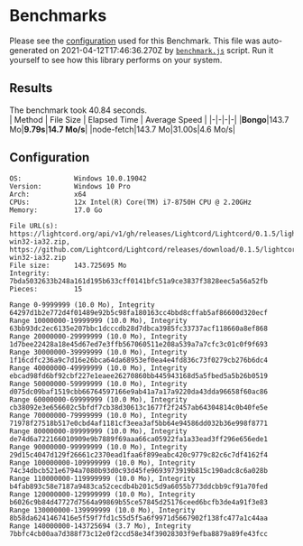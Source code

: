 # Benchmarks
Please see the [configuration](#Configuration) used for this Benchmark. This file was auto-generated on 2021-04-12T17:46:36.270Z by [`benchmark.js`](scripts/benchmark.js) script. Run it yourself to see how this library performs on your system.
## Results
The benchmark took 40.84 seconds.<br>
| Method | File Size | Elapsed Time | Average Speed |
|-|-|-|-|
|**Bongo**|143.7 Mo|**9.79s**|**14.7 Mo/s**|
|node-fetch|143.7 Mo|31.00s|4.6 Mo/s|

## Configuration
```
OS:             Windows 10.0.19042
Version:        Windows 10 Pro
Arch:           x64
CPUs:           12x Intel(R) Core(TM) i7-8750H CPU @ 2.20GHz
Memory:         17.0 Go

File URL(s):    https://lightcord.org/api/v1/gh/releases/Lightcord/Lightcord/0.1.5/lightcord-win32-ia32.zip, https://github.com/Lightcord/Lightcord/releases/download/0.1.5/lightcord-win32-ia32.zip
File size:      143.725695 Mo
Integrity:      7bda5032633b248a161d195b633cff0141bfc51a9ce3837f3828eec5a56a52fb
Pieces:         15

Range 0-9999999 (10.0 Mo), Integrity 64297d1b2e772d4f01489e92b5c98fa180163cc4bbd8cffab5af86600d320ecf
Range 10000000-19999999 (10.0 Mo), Integrity 63bb93dc2ec6135e207bbc1dcccdb28d7dbca3985fc33737acf118660a8ef868
Range 20000000-29999999 (10.0 Mo), Integrity 1d7bee22428a18e45d67ed7e3ffb567060511e208a539a7a7cfc3c01c0f9f693
Range 30000000-39999999 (10.0 Mo), Integrity 1f16cdfc236a9c7d16e26bca64da68953ef0ea4e4fd836c73f0279cb276b6dc4
Range 40000000-49999999 (10.0 Mo), Integrity ebcad98fd6bf92cbf227e1eaee26270860bb445943168d5a5fbed5a5b26b0519
Range 50000000-59999999 (10.0 Mo), Integrity d075dc09baf1519cbb66764597166e9ab41a7a17a9220da43dda96658f60ac86
Range 60000000-69999999 (10.0 Mo), Integrity cb38092e3e656602c5bfdf7cb38d30613c1677f2f2457ab64304814c0b40fe5e
Range 70000000-79999999 (10.0 Mo), Integrity 71978f27518b517e0cbd4af1181cf3eea3af5bb64e94586dd032b36e998f8771
Range 80000000-89999999 (10.0 Mo), Integrity de74d6a722166010909e9b7889f69aaa66ca05922fa1a33ead3ff296e656ede1
Range 90000000-99999999 (10.0 Mo), Integrity 29d15c4047d129f26661c2370ead1faa6f899eabc420c9779c82c6c7df4162f4
Range 100000000-109999999 (10.0 Mo), Integrity 74c34dbcb521e6794a7080b93d0c93d45fe9693973919b815c190adc8c6a028b
Range 110000000-119999999 (10.0 Mo), Integrity b4fab893c58e7187a9483ca52cecdb4b201c5d9a6055b773ddcbb9cf91a70fed
Range 120000000-129999999 (10.0 Mo), Integrity b6026c9b84d47727d7564a99869b55ce57845d25176ceed6bcfb3de4a91f3e83
Range 130000000-139999999 (10.0 Mo), Integrity 8b58da6241467416e5f59f7fd1c55d5f5a6f9971d5667902f138fc477a1c44aa
Range 140000000-143725694 (3.7 Mo), Integrity 7bbfc4cb00aa7d388f73c12e0f2ccd58e34f39028303f9efba8879a89fe43fcc
```